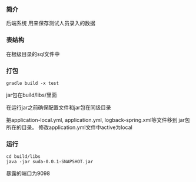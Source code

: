 ### 简介
后端系统
用来保存测试人员录入的数据

### 表结构
在根级目录的sql文件中

### 打包
```
gradle build -x test
```

jar包在build/libs/里面

在运行jar之前确保配置文件和jar包在同级目录

把application-local.yml, application.yml, logback-spring.xml等文件移到
jar包所在的目录。
修改application.yml文件中active为local

### 运行
```
cd build/libs
java -jar suda-0.0.1-SNAPSHOT.jar
```

暴露的端口为9098
